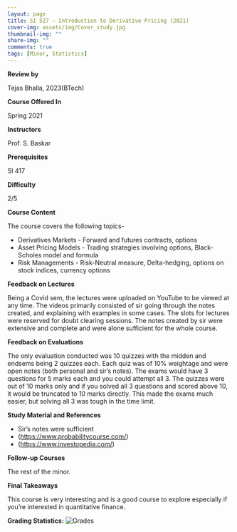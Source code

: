 ```yaml
---
layout: page
title: SI 527 – Introduction to Derivative Pricing (2021)
cover-img: assets/img/Cover_study.jpg
thumbnail-img: ""
share-img: ""
comments: true
tags: [Minor, Statistics]
---
```


**Review by**

Tejas Bhalla, 2023(BTech)

**Course Offered In**

Spring 2021

**Instructors**

Prof. S. Baskar

**Prerequisites**

SI 417

**Difficulty**

2/5 

**Course Content**

The course covers the following topics-
- Derivatives Markets - Forward and futures contracts, options
- Asset Pricing Models - Trading strategies involving options, Black-Scholes model and formula
- Risk Managements - Risk-Neutral measure, Delta-hedging, options on stock indices, currency options

**Feedback on Lectures**

Being a Covid sem, the lectures were uploaded on YouTube to be viewed at any time. The videos primarily consisted of sir going through the notes created, and explaining with examples in some cases. The slots for lectures were reserved for doubt clearing sessions. The notes created by sir were extensive and complete and were alone sufficient for the whole course.

**Feedback on Evaluations**

The only evaluation conducted was 10 quizzes with the midden and endsems being 2 quizzes each. Each quiz was of 10% weightage and were open notes (both personal and sir’s notes). The exams would have 3 questions for 5 marks each and you could attempt all 3. The quizzes were out of 10 marks only and if you solved all 3 questions and scored above 10, it would be truncated to 10 marks directly. This made the exams much easier, but solving all 3 was tough in the time limit. 

**Study Material and References**

- Sir’s notes were sufficient
- (https://www.probabilitycourse.com/)
- (https://www.investopedia.com/)

**Follow-up Courses**

The rest of the minor.

**Final Takeaways**

This course is very interesting and is a good course to explore especially if you’re interested in quantitative finance.

**Grading Statistics:**
![Grades](SI527_2021_grades.jpg)
